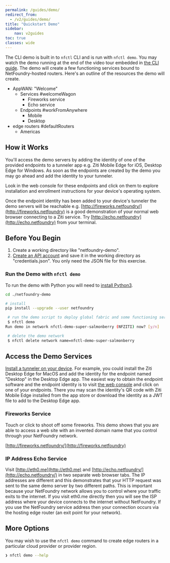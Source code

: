 ```yaml
---
permalink: /guides/demo/
redirect_from:
  - /v2/guides/demo/
title: "Quickstart Demo"
sidebar:
    nav: v2guides
toc: true
classes: wide
---
```


The CLI demo is built in to `nfctl` CLI and is run with `nfctl demo`. You may watch the demo running at the end of the video tour embedded in [the CLI guide](/guides/cli). The demo will create a few functioning services bound to NetFoundry-hosted routers. Here's an outline of the resources the demo will create.

* AppWAN: "Welcome"
    * Services #welcomeWagon
        * Fireworks service
        * Echo service
    * Endpoints #workFromAnywhere
        * Mobile
        * Desktop
* edge routers #defaultRouters
    * Americas

## How it Works

You'll access the demo servers by adding the identity of one of the provided endpoints to a tunneler app e.g. Ziti Mobile Edge for iOS, Desktop Edge for Windows. As soon as the endpoints are created by the demo you may go ahead and add the identity to your tunneler.

Look in the web console for these endpoints and click on them to explore installation and enrollment instructions for your device's operating system.

Once the endpoint identity has been added to your device's tunneler the demo servers will be reachable e.g. [http://fireworks.netfoundry/](http://fireworks.netfoundry) is a good demonstration of your normal web browser connecting to a Ziti service. Try [http://echo.netfoundry](http://echo.netfoundry) from your terminal.

## Before You Begin

1. Create a working directory like "netfoundry-demo".
1. [Create an API account](/guides/authentication/#get-an-api-account) and save it in the working directory as "credentials.json". You only need the JSON file for this exercise.

### Run the Demo with `nfctl demo`

To run the demo with Python you will need to [install Python3](https://www.python.org/downloads/).

```bash
cd ./netfoundry-demo

# install
pip install --upgrade --user netfoundry
```

```bash
 # run the demo script to deploy global fabric and some functioning services
 $ nfctl demo
Run demo in network nfctl-demo-super-salmonberry (NFZITI) now? [y/n] 

 # delete the demo network
 $ nfctl delete network name=nfctl-demo-super-salmonberry
```

## Access the Demo Services

[Install a tunneler on your device](https://netfoundry.io/resources/support/downloads/). For example, you could install the Ziti Desktop Edge for MacOS and add the identity for the endpoint named "Desktop" in the Desktop Edge app. The easiest way to obtain the endpoint software and the endpoint identity is to visit [the web console](https://nfconsole.io/login) and click on one of your endpoints. There you may scan the identity's QR code with Ziti Mobile Edge installed from the app store or download the identity as a JWT file to add to the Desktop Edge app.

### Fireworks Service

Touch or click to shoot off some fireworks. This demo shows that you are able to access a web site with an invented domain name that you control through your NetFoundry network.

[http://fireworks.netfoundry/](http://fireworks.netfoundry)

### IP Address Echo Service

Visit [http://eth0.me](http://eth0.me) and [http://echo.netfoundry/](http://echo.netfoundry/) in two separate web browser tabs. The IP addresses are different and this demonstrates that your HTTP request was sent to the same demo server by two different paths. This is important because your NetFoundry network allows you to control where your traffic exits to the internet. If you visit eth0.me directly then you will see the ISP address where your device connects to the internet without NetFoundry. If you use the NetFoundry service address then your connection occurs via the hosting edge router (an exit point for your network).

## More Options

You may wish to use the `nfctl demo` command to create edge routers in a particular cloud provider or provider region. 

```bash
❯ nfctl demo --help
```
